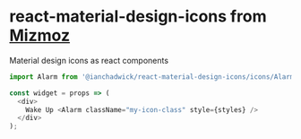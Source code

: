# react-material-design-icons from [Mizmoz](https://www.mizmoz.com/)

Material design icons as react components

```js
import Alarm from '@ianchadwick/react-material-design-icons/icons/Alarm.js';

const widget = props => (
  <div>
    Wake Up <Alarm className="my-icon-class" style={styles} />
  </div>
);
